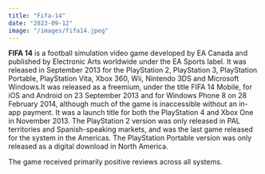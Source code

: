 ```yaml
---
title: "Fifa-14"
date: "2023-09-12"
image: "/images/fifa14.jpeg"
---
```


__FIFA 14__ is a football simulation video game developed by EA Canada and published by Electronic Arts worldwide under the EA Sports label. It was released in September 2013 for the PlayStation 2, PlayStation 3, PlayStation Portable, PlayStation Vita, Xbox 360, Wii, Nintendo 3DS and Microsoft Windows.It was released as a freemium, under the title FIFA 14 Mobile, for iOS and Android on 23 September 2013 and for Windows Phone 8 on 28 February 2014, although much of the game is inaccessible without an in-app payment. It was a launch title for both the PlayStation 4 and Xbox One in November 2013. The PlayStation 2 version was only released in PAL territories and Spanish-speaking markets, and was the last game released for the system in the Americas. The PlayStation Portable version was only released as a digital download in North America.

The game received primarily positive reviews across all systems.
